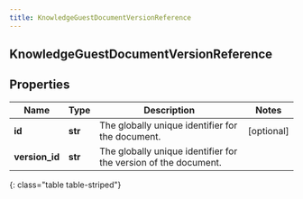 ```yaml
---
title: KnowledgeGuestDocumentVersionReference
---
```

## KnowledgeGuestDocumentVersionReference

## Properties

|Name | Type | Description | Notes|
|------------ | ------------- | ------------- | -------------|
| **id** | **str** | The globally unique identifier for the document. | [optional] |
| **version_id** | **str** | The globally unique identifier for the version of the document. | |
{: class="table table-striped"}


